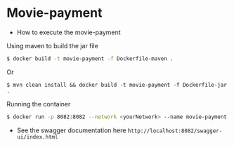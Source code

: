 # Movie-payment

* How to execute the movie-payment

Using maven to build the jar file
```bash
$ docker build -t movie-payment -f Dockerfile-maven .
```
Or
```
$ mvn clean install && docker build -t movie-payment -f Dockerfile-jar .
```
Running the container
```bash
$ docker run -p 8082:8082 --network <yourNetwork> --name movie-payment movie-payment
```

* See the swagger documentation here `http://localhost:8082/swagger-ui/index.html`